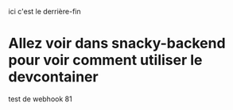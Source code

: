 ici c'est le derrière-fin

# Allez voir dans snacky-backend pour voir comment utiliser le devcontainer

test de webhook 81
